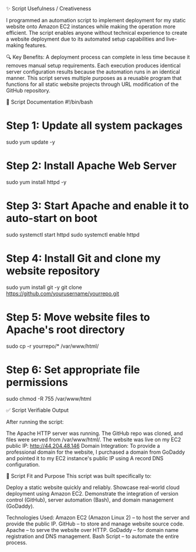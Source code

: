 ✨ Script Usefulness / Creativeness

I programmed an automation script to implement deployment for my static website onto Amazon EC2 instances while making the operation more efficient. 
The script enables anyone without technical experience to create a website deployment due to its automated setup capabilities and live-making features.

🔍 Key Benefits:
A deployment process can complete in less time because it removes manual setup requirements.
Each execution produces identical server configuration results because the automation runs in an identical manner.
This script serves multiple purposes as a reusable program that functions for all static website projects through URL modification of the GitHub repository.

📜 Script Documentation
#!/bin/bash
# Step 1: Update all system packages
sudo yum update -y

# Step 2: Install Apache Web Server
sudo yum install httpd -y

# Step 3: Start Apache and enable it to auto-start on boot
sudo systemctl start httpd
sudo systemctl enable httpd

# Step 4: Install Git and clone my website repository
sudo yum install git -y
git clone https://github.com/yourusername/yourrepo.git

# Step 5: Move website files to Apache's root directory
sudo cp -r yourrepo/* /var/www/html/

# Step 6: Set appropriate file permissions
sudo chmod -R 755 /var/www/html

✅ Script Verifiable Output

After running the script:

The Apache HTTP server was running.
The GitHub repo was cloned, and files were served from /var/www/html/.
The website was live on my EC2 public IP:
http://44.204.48.146
Domain Integration:
To provide a professional domain for the website, I purchased a domain from GoDaddy and pointed it to my EC2 instance's public IP using A record DNS configuration.

🎯 Script Fit and Purpose
This script was built specifically to:

Deploy a static website quickly and reliably.
Showcase real-world cloud deployment using Amazon EC2.
Demonstrate the integration of version control (GitHub), server automation (Bash), and domain management (GoDaddy).

Technologies Used:
Amazon EC2 (Amazon Linux 2) – to host the server and provide the public IP.
GitHub – to store and manage website source code.
Apache – to serve the website over HTTP.
GoDaddy – for domain name registration and DNS management.
Bash Script – to automate the entire process.
